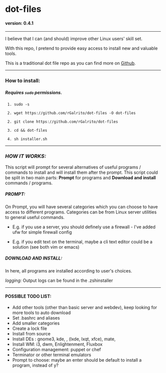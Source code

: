 dot-files
=========
#### version: 0.4.1
---

I believe that I can (and should) improve other Linux users' skill set.

With this repo, I pretend to provide easy access to install new and valuable tools.

This is a traditional dot file repo as you can find more on [Github](https://dotfiles.github.io/).


---

### How to install:

##### Requires `sudo` permissions.
     1. sudo -s

     2. wget https://github.com/rGalrito/dot-files -O dot-files

     2. git clone https://github.com/rGalrito/dot-files
     
     3. cd && dot-files

     4. sh installer.sh

---

### *HOW IT WORKS:*

This script will prompt for several alternatives of useful programs / commands to install and will install them after the prompt.
This script could be split in two main parts: **Prompt** for programs and **Download and install** commands / programs.

##### **PROMPT:**

On Prompt, you will have several categories which you can choose to have access to different programs. Categories can be from Linux server utilities to general useful commands.

* E.g. if you use a server, you should definely use a firewall - I've added ufw for simple firewall config

* E.g. if you edit text on the terminal, maybe a cli text editor could be a solution (see both vim or emacs)

##### **DOWNLOAD AND INSTALL:**
In here, all programs are installed according to user's choices.

*logging:* Output logs can be found in the .zshinstaller

---


#### **POSSIBLE TODO LIST:**
- Add other tools (other than basic server and webdev), keep looking for more tools to auto download
- Set .bashrc and aliases
- Add smaller categories 
- Create a lock file
- Install from source
- Install DEs : gnome3, kde, , (lxde, lxqt, xfce), mate, 
- Install WM: i3, dwm, Enlightenment, Fluxbox
- Configuration management: puppet or chef 
- Terminator or other terminal emulators
- Prompt to choose: maybe an enter should be default to install a program, instead of y?

